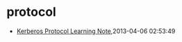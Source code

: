 # protocol
* [Kerberos Protocol Learning Note](/2013/2013-04-06-kerberos-protocol-learning-note),2013-04-06 02:53:49
